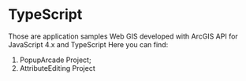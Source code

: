# TypeScript
Those are application samples Web GIS developed with ArcGIS API for JavaScript 4.x and TypeScript
Here you can find:
1. PopupArcade Project;
2. AttributeEditing Project
